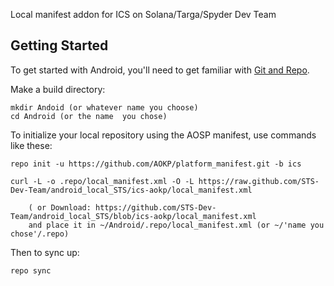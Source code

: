 Local manifest addon for ICS on Solana/Targa/Spyder Dev Team

Getting Started
---------------

To get started with Android, you'll need to get
familiar with [Git and Repo](http://source.android.com/download/using-repo).

Make a build directory:

	mkdir Andoid (or whatever name you choose)
	cd Android (or the name  you chose)
	

To initialize your local repository using the AOSP manifest, use commands like these:

    repo init -u https://github.com/AOKP/platform_manifest.git -b ics
    
    curl -L -o .repo/local_manifest.xml -O -L https://raw.github.com/STS-Dev-Team/android_local_STS/ics-aokp/local_manifest.xml

    	( or Download: https://github.com/STS-Dev-Team/android_local_STS/blob/ics-aokp/local_manifest.xml
		and place it in ~/Android/.repo/local_manifest.xml (or ~/'name you chose'/.repo)

Then to sync up:

    repo sync
